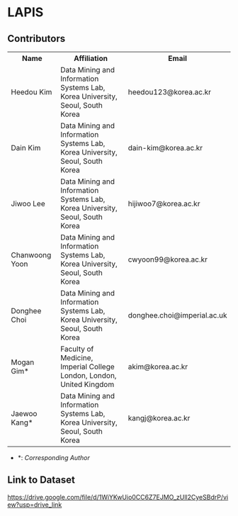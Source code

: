 # LAPIS

## Contributors

<table>
	<tr>
		<th>Name</th>		
		<th>Affiliation</th>
		<th>Email</th>
	</tr>
	<tr>
		<td>Heedou Kim</td>		
		<td>Data Mining and Information Systems Lab,<br>Korea University, Seoul, South Korea</td>
		<td>heedou123@korea.ac.kr</td>
	</tr>
	<tr>
		<td>Dain Kim</td>		
		<td>Data Mining and Information Systems Lab,<br>Korea University, Seoul, South Korea</td>
		<td>dain-kim@korea.ac.kr</td>
	</tr>
	<tr>
		<td>Jiwoo Lee</td>		
		<td>Data Mining and Information Systems Lab,<br>Korea University, Seoul, South Korea</td>
		<td>hijiwoo7@korea.ac.kr</td>
	</tr>
	<tr>
		<td>Chanwoong Yoon</td>		
		<td>Data Mining and Information Systems Lab,<br>Korea University, Seoul, South Korea</td>
		<td>cwyoon99@korea.ac.kr</td>
	</tr>
 	<tr>
		<td>Donghee Choi</td>		
		<td>Data Mining and Information Systems Lab,<br>Korea University, Seoul, South Korea</td>
		<td>donghee.choi@imperial.ac.uk</td>
	</tr>
	<tr>
		<td>Mogan Gim*</td>		
		<td>Faculty of Medicine, Imperial College London, London, United Kingdom</td>
		<td>akim@korea.ac.kr</td>
	</tr>
	<tr>
		<td>Jaewoo Kang*</td>		
		<td>Data Mining and Information Systems Lab,<br>Korea University, Seoul, South Korea</td>
		<td>kangj@korea.ac.kr</td>
	</tr>
</table>

- &ast;: *Corresponding Author*


## Link to Dataset
https://drive.google.com/file/d/1WiYKwUio0CC6Z7EJMO_zUll2CyeSBdrP/view?usp=drive_link
